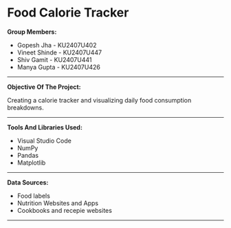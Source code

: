 # Food Calorie Tracker


**Group Members:**

* Gopesh Jha  - KU2407U402
* Vineet Shinde - KU2407U447
* Shiv Gamit - KU2407U441
* Manya Gupta - KU2407U426

---

**Objective Of The Project:**

Creating a calorie tracker and visualizing daily food consumption breakdowns.

---
**Tools And Libraries Used:**
* Visual Studio Code
* NumPy 
* Pandas
* Matplotlib

---
**Data Sources:**
* Food labels
* Nutrition Websites and Apps
* Cookbooks and recepie websites

---
